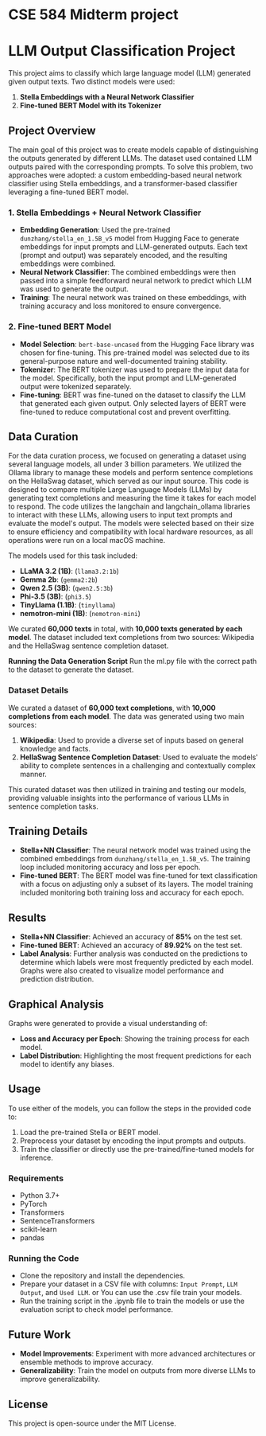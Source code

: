 # CSE 584 Midterm project
# LLM Output Classification Project

This project aims to classify which large language model (LLM) generated given output texts. Two distinct models were used:

1. **Stella Embeddings with a Neural Network Classifier**
2. **Fine-tuned BERT Model with its Tokenizer**

## Project Overview

The main goal of this project was to create models capable of distinguishing the outputs generated by different LLMs. The dataset used contained LLM outputs paired with the corresponding prompts. To solve this problem, two approaches were adopted: a custom embedding-based neural network classifier using Stella embeddings, and a transformer-based classifier leveraging a fine-tuned BERT model.

### 1. Stella Embeddings + Neural Network Classifier

- **Embedding Generation**: Used the pre-trained `dunzhang/stella_en_1.5B_v5` model from Hugging Face to generate embeddings for input prompts and LLM-generated outputs. Each text (prompt and output) was separately encoded, and the resulting embeddings were combined.
- **Neural Network Classifier**: The combined embeddings were then passed into a simple feedforward neural network to predict which LLM was used to generate the output.
- **Training**: The neural network was trained on these embeddings, with training accuracy and loss monitored to ensure convergence.

### 2. Fine-tuned BERT Model

- **Model Selection**: `bert-base-uncased` from the Hugging Face library was chosen for fine-tuning. This pre-trained model was selected due to its general-purpose nature and well-documented training stability.
- **Tokenizer**: The BERT tokenizer was used to prepare the input data for the model. Specifically, both the input prompt and LLM-generated output were tokenized separately.
- **Fine-tuning**: BERT was fine-tuned on the dataset to classify the LLM that generated each given output. Only selected layers of BERT were fine-tuned to reduce computational cost and prevent overfitting.

## Data Curation

For the data curation process, we focused on generating a dataset using several language models, all under 3 billion parameters. We utilized the Ollama library to manage these models and perform sentence completions on the HellaSwag dataset, which served as our input source. This code is designed to compare multiple Large Language Models (LLMs) by generating text completions and measuring the time it takes for each model to respond. The code utilizes the langchain and langchain_ollama libraries to interact with these LLMs, allowing users to input text prompts and evaluate the model's output. The models were selected based on their size to ensure efficiency and compatibility with local hardware resources, as all operations were run on a local macOS machine.

The models used for this task included:
- **LLaMA 3.2 (1B)**: (`llama3.2:1b`)
- **Gemma 2b**: (`gemma2:2b`)
- **Qwen 2.5 (3B)**: (`qwen2.5:3b`)
- **Phi-3.5 (3B)**: (`phi3.5`)
- **TinyLlama (1.1B)**: (`tinyllama`)
- **nemotron-mini (1B)**: (`nemotron-mini`)

We curated **60,000 texts** in total, with **10,000 texts generated by each model**. The dataset included text completions from two sources: Wikipedia and the HellaSwag sentence completion dataset.

**Running the Data Generation Script**
Run the ml.py file with the correct path to the dataset to generate the dataset.

### Dataset Details

We curated a dataset of **60,000 text completions**, with **10,000 completions from each model**. The data was generated using two main sources:

1. **Wikipedia**: Used to provide a diverse set of inputs based on general knowledge and facts.
2. **HellaSwag Sentence Completion Dataset**: Used to evaluate the models' ability to complete sentences in a challenging and contextually complex manner.

This curated dataset was then utilized in training and testing our models, providing valuable insights into the performance of various LLMs in sentence completion tasks.

## Training Details

- **Stella+NN Classifier**: The neural network model was trained using the combined embeddings from `dunzhang/stella_en_1.5B_v5`. The training loop included monitoring accuracy and loss per epoch.
- **Fine-tuned BERT**: The BERT model was fine-tuned for text classification with a focus on adjusting only a subset of its layers. The model training included monitoring both training loss and accuracy for each epoch.

## Results

- **Stella+NN Classifier**: Achieved an accuracy of **85%** on the test set.
- **Fine-tuned BERT**: Achieved an accuracy of **89.92%** on the test set.
- **Label Analysis**: Further analysis was conducted on the predictions to determine which labels were most frequently predicted by each model. Graphs were also created to visualize model performance and prediction distribution.

## Graphical Analysis

Graphs were generated to provide a visual understanding of:

- **Loss and Accuracy per Epoch**: Showing the training process for each model.
- **Label Distribution**: Highlighting the most frequent predictions for each model to identify any biases.

## Usage

To use either of the models, you can follow the steps in the provided code to:

1. Load the pre-trained Stella or BERT model.
2. Preprocess your dataset by encoding the input prompts and outputs.
3. Train the classifier or directly use the pre-trained/fine-tuned models for inference.

### Requirements

- Python 3.7+
- PyTorch
- Transformers
- SentenceTransformers
- scikit-learn
- pandas

### Running the Code

- Clone the repository and install the dependencies.
- Prepare your dataset in a CSV file with columns: `Input Prompt`, `LLM Output`, and `Used LLM`. or You can use the .csv file train your models.
- Run the training script in the .ipynb file to train the models or use the evaluation script to check model performance.

## Future Work

- **Model Improvements**: Experiment with more advanced architectures or ensemble methods to improve accuracy.
- **Generalizability**: Train the model on outputs from more diverse LLMs to improve generalizability.

## License

This project is open-source under the MIT License.
